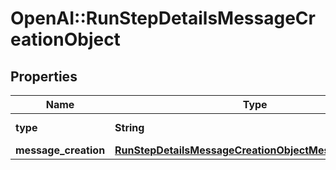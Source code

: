 # OpenAI::RunStepDetailsMessageCreationObject

## Properties
Name | Type | Description | Notes
------------ | ------------- | ------------- | -------------
**type** | **String** | Always &#x60;message_creation&#x60;&#x60;. | 
**message_creation** | [**RunStepDetailsMessageCreationObjectMessageCreation**](RunStepDetailsMessageCreationObjectMessageCreation.md) |  | 

